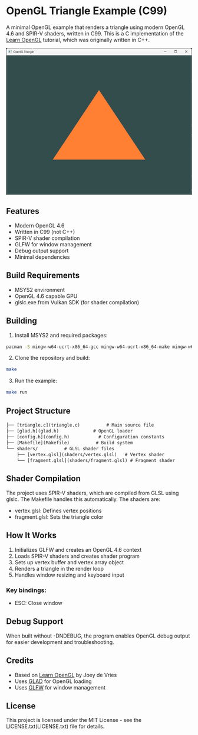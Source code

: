 # OpenGL Triangle Example (C99)

A minimal OpenGL example that renders a triangle using modern OpenGL 4.6 and SPIR-V shaders, written in C99. This is a C implementation of the [Learn OpenGL](https://learnopengl.com/Getting-started/Hello-Triangle) tutorial, which was originally written in C++.

![Triangle Screenshot](screenshot.png)

## Features

- Modern OpenGL 4.6
- Written in C99 (not C++)
- SPIR-V shader compilation
- GLFW for window management
- Debug output support
- Minimal dependencies

## Build Requirements

- MSYS2 environment
- OpenGL 4.6 capable GPU
- glslc.exe from Vulkan SDK (for shader compilation)

## Building

1. Install MSYS2 and required packages:
```bash
pacman -S mingw-w64-ucrt-x86_64-gcc mingw-w64-ucrt-x86_64-make mingw-w64-ucrt-x86_64-glfw
```

2. Clone the repository and build:
```bash
make
```

3. Run the example:
```bash
make run
```

## Project Structure
```
├── [triangle.c](triangle.c)          # Main source file
├── [glad.h](glad.h)             # OpenGL loader
├── [config.h](config.h)           # Configuration constants
├── [Makefile](Makefile)          # Build system
└── shaders/          # GLSL shader files
    ├── [vertex.glsl](shaders/vertex.glsl)   # Vertex shader
    └── [fragment.glsl](shaders/fragment.glsl) # Fragment shader
```

## Shader Compilation

The project uses SPIR-V shaders, which are compiled from GLSL using glslc. The Makefile handles this automatically. The shaders are:

- vertex.glsl: Defines vertex positions
- fragment.glsl: Sets the triangle color

## How It Works

1. Initializes GLFW and creates an OpenGL 4.6 context
2. Loads SPIR-V shaders and creates shader program
3. Sets up vertex buffer and vertex array object
4. Renders a triangle in the render loop
5. Handles window resizing and keyboard input

### Key bindings:

- ESC: Close window

## Debug Support

When built without -DNDEBUG, the program enables OpenGL debug output for easier development and troubleshooting.

## Credits

- Based on [Learn OpenGL](https://learnopengl.com/Getting-started/Hello-Triangle) by Joey de Vries
- Uses [GLAD](https://github.com/Dav1dde/glad) for OpenGL loading
- Uses [GLFW](https://www.glfw.org/) for window management

## License

This project is licensed under the MIT License - see the LICENSE.txt(LICENSE.txt) file for details.